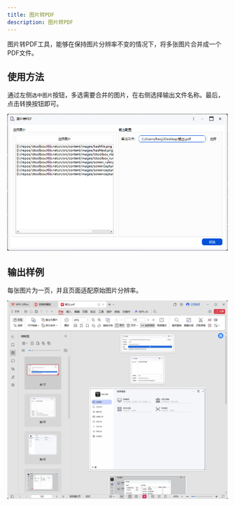 ```yaml
---
title: 图片转PDF
description: 图片转PDF
---
```


图片转PDF工具，能够在保持图片分辨率不变的情况下，将多张图片合并成一个PDF文件。

## 使用方法

通过左侧`选中图片`按钮，多选需要合并的图片，在右侧选择输出文件名称。最后，点击转换按钮即可。

![](../../images/imagetopdfconverter.png)

## 输出样例

每张图片为一页，并且页面适配原始图片分辨率。

![](../../images/iamgetopdf_result_pdf.png)